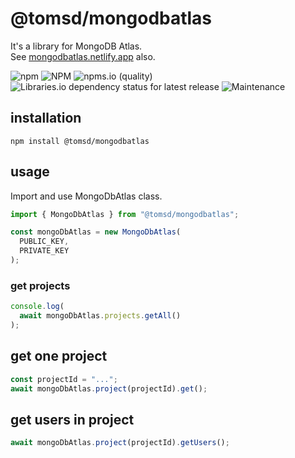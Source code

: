 # @tomsd/mongodbatlas

It's a library for MongoDB Atlas.  
See [mongodbatlas.netlify.app](https://mongodbatlas.netlify.app/) also.

![npm](https://img.shields.io/npm/v/@tomsd/mongodbatlas)
![NPM](https://img.shields.io/npm/l/@tomsd/mongodbatlas)
![npms.io (quality)](https://img.shields.io/npms-io/quality-score/@tomsd/mongodbatlas)
![Libraries.io dependency status for latest release](https://img.shields.io/librariesio/release/npm/@tomsd/mongodbatlas)
![Maintenance](https://img.shields.io/maintenance/yes/2022)

## installation
``` shell
npm install @tomsd/mongodbatlas
```

## usage

Import and use MongoDbAtlas class.

``` typescript
import { MongoDbAtlas } from "@tomsd/mongodbatlas";

const mongoDbAtlas = new MongoDbAtlas(
  PUBLIC_KEY,
  PRIVATE_KEY
);
```

### get projects

``` typescript
console.log(
  await mongoDbAtlas.projects.getAll()
);
```

## get one project

``` typescript
const projectId = "...";
await mongoDbAtlas.project(projectId).get();
```

## get users in project

``` typescript
await mongoDbAtlas.project(projectId).getUsers();
```

